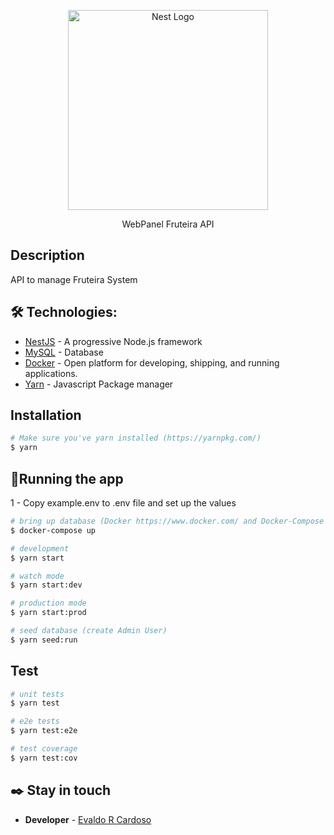 <p align="center">
  <a href="http://nestjs.com/" target="blank"><img src="https://nestjs.com/img/logo_text.svg" width="320" alt="Nest Logo" /></a>
</p>

[circleci-image]: https://img.shields.io/circleci/build/github/nestjs/nest/master?token=abc123def456
[circleci-url]: https://circleci.com/gh/nestjs/nest

  <p align="center">WebPanel Fruteira API</p>

## Description

API to manage Fruteira System

## 🛠️ Technologies:

* [NestJS](https://nestjs.com/) - A progressive Node.js framework
* [MySQL](https://www.mysql.com/) - Database
* [Docker](https://www.docker.com/) - Open platform for developing, shipping, and running applications.
* [Yarn](https://yarnpkg.com/) - Javascript Package manager

##  Installation

```bash
# Make sure you've yarn installed (https://yarnpkg.com/)
$ yarn
```

## 🚀Running the app

1 - Copy example.env to .env file and set up the values

```bash
# bring up database (Docker https://www.docker.com/ and Docker-Compose https://docs.docker.com/compose/ are necessary), it will bring the containers with mysql database and phpmyadmin, that can be acessed via browser at http://localhost:8080
$ docker-compose up

# development
$ yarn start

# watch mode
$ yarn start:dev

# production mode
$ yarn start:prod

# seed database (create Admin User)
$ yarn seed:run
```

## Test

```bash
# unit tests
$ yarn test

# e2e tests
$ yarn test:e2e

# test coverage
$ yarn test:cov
```

## ✒️ Stay in touch

* **Developer** - [Evaldo R Cardoso](https:evaldorc.com.br)